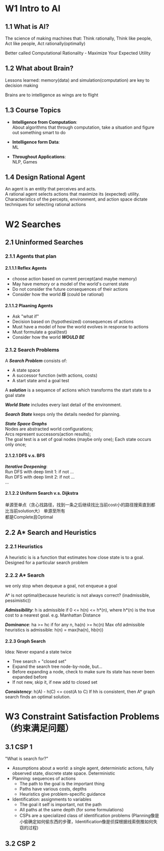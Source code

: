 # W1 Intro to AI
## 1.1 What is AI?

The science of making machines that: Think rationally, Think like people, Act like people, Act rationally(optimally)

Better called Computational Rationality - Maximize Your Expected Utility

## 1.2 What about Brain?
Lessons learned: memory(data) and simulation(computation) are key to decision making

Brains are to intelligence as wings are to flight

## 1.3 Course Topics
- __Intelligence from Computation__:  
About algorithms that through computation, take a situation and figure out something smart to do

- __Intelligence form Data__:  
ML

- __Throughout Applications__:  
NLP, Games

## 1.4 Design Rational Agent
An agent is an entity that perceives and acts.  
A rational agent selects actions that maximize its (expected) utility.  
Characteristics of the percepts, environment, and action space dictate techniques for selecting rational actions


# W2 Searches


## 2.1 Uninformed Searches
### 2.1.1 Agents that plan
#### 2.1.1.1 Reflex Agents

- choose action based on current percept(and maybe memory)
- May have memory or a model of the world's current state
- Do not consider the future consequences of their actions
- Consider how the world ***IS***
(could be rational)

#### 2.1.1.2 Plaaning Agents

- Ask "what if"
- Decision based on (hypothesized) consequences of actions
- Must have a model of how the world evolves in response to actions
- Must formulate a goal(test)
- Consider how the world ***WOULD BE***

### 2.1.2 Search Problems

A ***Search Problem*** consists of:  
- A state space
- A successor function (with actions, costs)
- A start state amd a goal test

A ***solution*** is a sequence of actions which transforms the start state to a goal state

***World State*** includes every last detail of the environment.  

***Search State*** keeps only the details needed for planning.

***State Space Graphs***  
Nodes are abstracted world configurations;  
Arcs represent successors(action results);  
The goal test is a set of goal nodes (maybe only one);
Each state occurs only once;  

#### 2.1.2.1 DFS v.s. BFS

***Iterative Deepening***:   
Run DFS with deep limit 1: if not ...  
Run DFS with deep limit 2: if not ...  
...  

#### 2.1.2.2 Uniform Search v.s. Dijkstra
单源至单点（贪心找路径，找到一条之后继续找比当前cost小的路径搜索直到都比当前solution大） 单源至所有  
都是Complete且Optimal

## 2.2 A* Search and Heuristics
### 2.2.1 Heuristics

A heuristic is is a function that estimates how close state is to a goal. Designed for a particular search problem


### 2.2.2 A* Search

we only stop when dequeue a goal, not enqueue a goal

A* is not optimal(because heuristic is not always correct? (inadmissible, pessimistic))

***Admissibility***:
h is admissible if 0 <= h(n) <= h*(n), where h*(n) is the true cost to a nearest goal. e.g. Manhattan Distance

***Dominance***: ha >= hc if for any n, ha(n) >= hc(n)
Max ofd admissible heuristics is admissible: h(n) = max(ha(n), hb(n))

#### 2.2.3 Graph Search

Idea: Never expand a state twice
- Tree search + "closed set"
- Expand the search tree node-by-node, but...
- Before expanding a node, check to make sure its state has never been expanded before
- If not new, skip it, if new add to closed set

***Consistency***: h(A) - h(C) <= cost(A to C)
If hh is consistent, then A* graph search finds an optimal solution.


# W3 Constraint Satisfaction Problems（约束满足问题）

## 3.1 CSP 1

"What is search for?"
- Assumptions about a world: a single agent, deterministic actions, fully observed state, discrete state space. Deterministic  
- Planning: sequences of actions
    - The path to the goal is the important thing
    - Paths have various costs, depths
    - Heuristics give problem-specific guidance
- Identification: assignments to variables
    - The goal it self is important, not the path
    - All paths at the same depth (for some formulations)
    - CSPs are a specialized class of identification problems
(Planning像是小偷确定如何偷东西的步骤，Identification像是侦探根据线索倒推如何失窃的过程)

## 3.2 CSP 2